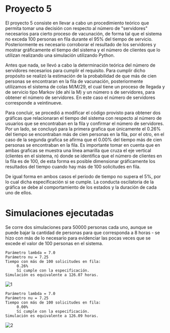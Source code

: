 # Proyecto 5

El proyecto 5 consiste en llevar a cabo un procedimiento teórico que permita tomar una decisión con respecto al número de "servidores" necesarios para cierto proceso de vacunación, de forma tal que el sistema no exceda 100 personas en fila durante el 95% del tiempo de servicio. Posteriormente es necesario corroborar el resultado de los servidores y mostrar gráficamente el tiempo del sistema y el número de clientes que lo utilizan realizando una simulación utilizando Python. 

Antes que nada, se llevó a cabo la determinación teórica del número de servidores necesarios para cumplir el requisito. Para cumplir dicho propósito se realizó la estimación de la probabilidad de que más de cien personas se encontraran en la fila de vacunación, posteriormente utilizamos el sistema de colas M/M/29, el cual tiene un proceso de llegada y de servicio tipo Markov (de ahí la M) y un número s de servidores, para obtener el número de servidores. En este caso el número de servidores corresponde a veintinueve.

Para concluir, se procedió a modificar el código provisto para obtener dos gráficas que relacionaran el tiempo del sistema con respecto al número de usuarios que se encontraban en la fila y confirmar el número de servidores.  Por un lado, se concluyó para la primera grafica que únicamente el 0.26% del tiempo se encontraban más de cien personas en la fila, por el otro, en el caso de la segunda grafica se afirma que el 0.00% del tiempo más de cien personas se encontraban en la fila. Es importante tomar en cuenta que en ambas graficas se muestra una línea amarilla que cruza el eje vertical (clientes en el sistema, n) donde se identifica que el número de clientes en la fila es de 100, de esta forma es posible dimensionar gráficamente los resultados del tiempo cuando hay más de 100 solicitudes en fila.

De igual forma en ambos casos el periodo de tiempo no supera el 5%, por lo cual dicha especificación si se cumple. La conducta oscilatoria de la gráfica se debe al comportamiento de los estados y la duración de cada uno de ellos.

# Simulaciones ejecutadas
Se corre dos simulaciones para 50000 personas cada uno, aunque se puede bajar la cantidad de personas para que corresponda a 8 horas - se hizo con más de lo necesario para evidenciar las pocas veces que se excede el valor de 100 personas en el sistema.

```
Parámetro lambda = 7.0
Parámetro nu = 7.25
Tiempo con más de 100 solicitudes en fila:
	 0.26%
	 Sí cumple con la especificación.
Simulación es equivalente a 126.07 horas.
```
![1](https://user-images.githubusercontent.com/20981514/127969203-5afb9eff-3d0a-4540-aa0f-b7b1d98a4613.png)


```
Parámetro lambda = 7.0
Parámetro nu = 7.25
Tiempo con más de 100 solicitudes en fila:
	 0.00%
	 Sí cumple con la especificación.
Simulación es equivalente a 126.09 horas.
```
![2](https://user-images.githubusercontent.com/20981514/127969209-e57f73a4-639c-4b60-865d-a0e3f2501c04.png)


